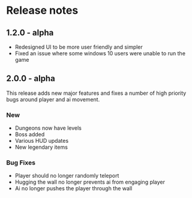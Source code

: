 # Release notes

## 1.2.0 - alpha

* Redesigned UI to be more user friendly and simpler
* Fixed an issue where some windows 10 users were unable to run the game

## 2.0.0 - alpha

This release adds new major features and fixes a number of high priority bugs around player and ai movement.

### New

* Dungeons now have levels
* Boss added
* Various HUD updates
* New legendary items

### Bug Fixes

* Player should no longer randomly teleport
* Hugging the wall no longer prevents ai from engaging player
* Ai no longer pushes the player through the wall